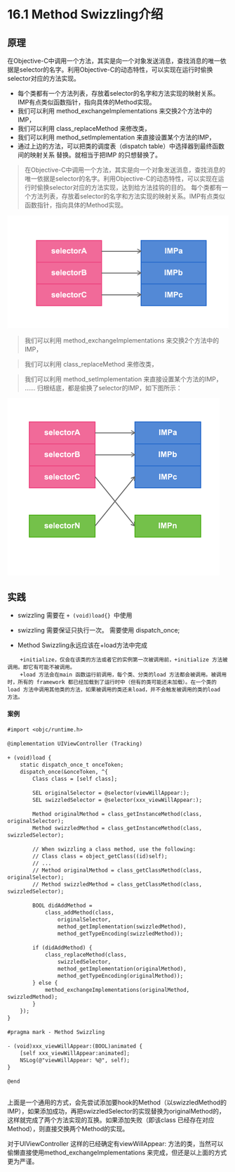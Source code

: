 # 16.1 Method Swizzling介绍


## 原理

在Objective-C中调用一个方法，其实是向一个对象发送消息，查找消息的唯一依据是selector的名字。利用Objective-C的动态特性，可以实现在运行时偷换selector对应的方法实现。 

* 每个类都有一个方法列表，存放着selector的名字和方法实现的映射关系。IMP有点类似函数指针，指向具体的Method实现。 
* 我们可以利用 method_exchangeImplementations 来交换2个方法中的IMP， 
* 我们可以利用 class_replaceMethod 来修改类， 
* 我们可以利用 method_setImplementation 来直接设置某个方法的IMP， 
* 通过上边的方法，可以把类的调度表（dispatch table）中选择器到最终函数间的映射关系 替换。就相当于把IMP 的只想替换了。


>在Objective-C中调用一个方法，其实是向一个对象发送消息，查找消息的唯一依据是selector的名字。利用Objective-C的动态特性，可以实现在运行时偷换selector对应的方法实现，达到给方法挂钩的目的。
每个类都有一个方法列表，存放着selector的名字和方法实现的映射关系。IMP有点类似函数指针，指向具体的Method实现。


![](Resource/3_1_1.png)

> 我们可以利用 method_exchangeImplementations 来交换2个方法中的IMP，

>我们可以利用 class_replaceMethod 来修改类，

>我们可以利用 method_setImplementation 来直接设置某个方法的IMP，
>……
>归根结底，都是偷换了selector的IMP，如下图所示：

![](Resource/3_1_2.png)




##  实践

* swizzling 需要在 ```+ (void)load{} ```中使用

* swizzling 需要保证只执行一次。 需要使用 dispatch_once;


* Method Swizzling永远应该在+load方法中完成

```
	+initialize，仅会在该类的方法或者它的实例第一次被调用前，+initialize 方法被调用。即它有可能不被调用。 
	+load 方法会在main 函数运行前调用，每个类、分类的load 方法都会被调用。被调用时，所有的 framework 都已经加载到了运行时中（但有的类可能还未加载）。在一个类的 load 方法中调用其他类的方法，如果被调用的类还未load，并不会触发被调用的类的load 方法。

```

#### 案例

```
#import <objc/runtime.h>

@implementation UIViewController (Tracking)

+ (void)load {
    static dispatch_once_t onceToken;
    dispatch_once(&onceToken, ^{
        Class class = [self class];

        SEL originalSelector = @selector(viewWillAppear:);
        SEL swizzledSelector = @selector(xxx_viewWillAppear:);

        Method originalMethod = class_getInstanceMethod(class, originalSelector);
        Method swizzledMethod = class_getInstanceMethod(class, swizzledSelector);

        // When swizzling a class method, use the following:
        // Class class = object_getClass((id)self);
        // ...
        // Method originalMethod = class_getClassMethod(class, originalSelector);
        // Method swizzledMethod = class_getClassMethod(class, swizzledSelector);

        BOOL didAddMethod =
            class_addMethod(class,
                originalSelector,
                method_getImplementation(swizzledMethod),
                method_getTypeEncoding(swizzledMethod));

        if (didAddMethod) {
            class_replaceMethod(class,
                swizzledSelector,
                method_getImplementation(originalMethod),
                method_getTypeEncoding(originalMethod));
        } else {
            method_exchangeImplementations(originalMethod, swizzledMethod);
        }
    });
}

#pragma mark - Method Swizzling

- (void)xxx_viewWillAppear:(BOOL)animated {
    [self xxx_viewWillAppear:animated];
    NSLog(@"viewWillAppear: %@", self);
}

@end


```

上面是一个通用的方式，会先尝试添加要hook的Method（以swizzledMethod的IMP），如果添加成功，再把swizzledSelector的实现替换为originalMethod的，这样就完成了两个方法实现的互换。如果添加失败（即该class 已经存在对应Method），则直接交换两个Method的实现。

对于UIViewController 这样的已经确定有viewWillAppear: 方法的类，当然可以偷懒直接使用method_exchangeImplementations 来完成，但还是以上面的方式更为严谨。






















